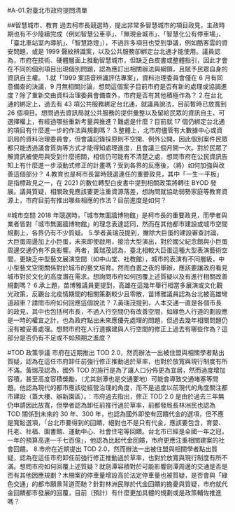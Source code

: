 #A-01.對臺北市政府提問清單

##智慧城市、教育
過去柯市長競選時，提出非常多智慧城市的項目政見，主政時期也有不少陸續完成（例如智慧公車亭」、「無現金城市」、「智慧化公有停車場」、「臺北車站室內導航」、「智慧路燈」），不過許多項目也受到爭議，例如酷客雲的資安問題，或是 1999 聲紋辨識案，以及公共服務卻綁定台北通才能使用。議員認為，市府在技術、硬體層面上推動智慧城市，但缺乏白皮書或整體指引，因此才會在不同的個別項目出現個別問題，認為應訂出相關辦法與綱領，且賦予民眾自身的資訊自主權。
1.就「1999 案語音辨識評估專案」，資料治理委員會僅在 6 月有同意備查的決議，9 月無相關討論，想問這個案子目前市府是否有新的處理或協調進度？除了重新交由資料治理委員會備查外，市府是否有其他積極作為？
2.在台北通的綁定上，過去有 43 項公共服務綁定台北通，就議員說法，目前暫時已放寬到 26 個項目。想問過去資訊局就公共服務的提供彙整以及留給民眾的資訊自主、可選擇權上，有經過哪些重新考量與推進？難處是什麼？目前就 17 個仍綁定台北通的項目有什麼進一步的作法與規劃嗎？
3.整體上，北市府儘管有大數據中心或資訊局的資料治理委員會，但會議記錄採原則不空開、例外公開，因此個別案件民眾都只能透過議會質詢等方式才能得知處理進度，且會議三個月開一次。對於民眾了解資訊被使用與受到什麼把關，相信仍可能有不清楚之處，想問市府在公民資訊告知上有什麼進一步滾動式修正的計畫嗎？受到各界的反應後，（將）如何加強與改善這個部分？
4.教育也是柯市長當時競選連任的重要政見，其中「一生一平板」是指標政見之一，在 2021 的數位轉型白皮書中提到相關政策將轉往 BYOD 發展。議員質疑，相關政見應該要更注重資源落差，想詢問就協助弱勢家庭等教育資源上，市府目前有推出哪些相應的作法？目前進度是如何？

#城市空間
2018 年競選時，「城市無圍牆博物館」是柯市長的重要政見，而學者與業者皆對「城市無圍牆博物館」的理念表達認同，然而在其他都市建設或城市空間規劃上，各界仍有不少質疑。
5.學者黃瑞茂提到，撇除大巨蛋的建設審查討論，大巨蛋周邊加上小巨蛋，未來即使啟用，接洽大型演出，對於國父紀念館與小巨蛋周邊交通仍有不良影響。再者，黃瑞茂認為，臺北相較大巨蛋這種大型表演藝術空間，更缺乏中型藝文展演空間（如中山堂、社教館），城市的表演有不同層級，中小型藝文空間關係對於城市的藝文培育。然而白晝之夜的舉辦，應該要讓政府看見城市對於文化的高度潛在需求。想詢問市府如何回覆上述質疑以及有進行相關改善規劃嗎？
6.承上題，苗博雅議員更提到，高雄在這幾年舉行相當多展演或文化觀光政策，反觀台北疫情期間的相關策劃較少且零散，苗博雅議員認為台北被高雄彎道超車？請問市府如何回應這個說法？
7.黃瑞茂提到，人本交通一直是各個市長的政見，其中也包括柯市長，不過人行空間仍有改善空間，如綠色人行道的劃設應是一時的權宜之計，也為政府點出未來應優先處理的問題，但過去幾年相關問題仍沒有被妥善處理。想問市府在人行道擴建與人行空間的修正上過去有哪些作為？這部分是否仍有不足或不如預期之進度？

#TOD 政策爭議
市府在近期推出 TOD 2.0，然而辦法一出被住盟與相關學者點出質疑，認為在這任市府卸任前強行修正推動過於草率，也對於放寬與現行制度有所不滿。黃瑞茂認為，國外 TOD 的施行是為了讓人口分佈更為宜居，然而過度增加容積，甚至高度容積獎勵，（尤其劍潭也是交通要地）可能會導致交通堵塞等問題。他認為現代的都市應該從經營治理的角度，而不是過度以前現代的角度關注都市建設（蓋大樓、辦新園區）。：市府過去指出，修正 TOD 2.0 是由於過去三年無仍申請因此放寬，但學者認為卸任前推行過於草率，前都發局長林洲民也認為 TOD 關係到未來的 30 年、300 年，也認為國外即使有回饋代金的選項，但不應是寬鬆選項，「台北市要得到的回饋，絕對也不是只有代金，應該要包含，育嬰、托老、社福、圖書館、運動中心、社會住宅等回饋。台北市已經是全國一年之冠，一年的預算高達一千七百億」，他認為比起代金回饋，市府更應注重相關建案的社會回饋。
8.市府在近期提出 TOD 2.0，然而辦法一出被住盟與相關學者點出質疑，認為在這任市府卸任前強行修正推動過於草率，也對於放寬與現行制度有所不滿。想問市府如何回覆上述質疑？就劍潭容積對於可能影響劍潭周邊的交通是否是否有其他因應規劃？木柵案的停車量增設高於法定停車量也被質疑，是否會與「綠色交通」的都市願景背道而馳？針對林洲民隊於代金回饋的擔憂與質疑，市府就代金回饋都市發展的回覆，目前（預計）有什麼更加具體的規劃或是政策輔佐推進嗎？
